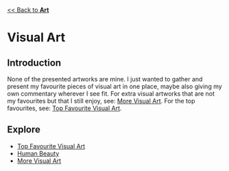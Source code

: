[<< Back to **Art**](https://pranigopu.github.io/art)

# Visual Art
## Introduction
None of the presented artworks are mine. I just wanted to gather and present my favourite pieces of visual art in one place, maybe also giving my own commentary wherever I see fit. For extra visual artworks that are not my favourites but that I still enjoy, see: [More Visual Art](https://pranigopu.github.io/art/visual-art/more-visual-art.html). For the top favourites, see: [Top Favourite Visual Art](https://pranigopu.github.io/art/visual-art/top-favourite-visual-art.html).

## Explore
- [Top Favourite Visual Art](https://pranigopu.github.io/art/visual-art/top-favourite-visual-art.html)
- [Human Beauty](https://pranigopu.github.io/art/visual-art/human-beauty.html)
- [More Visual Art](https://pranigopu.github.io/art/visual-art/more-visual-art.html)